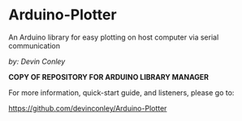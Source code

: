 Arduino-Plotter
===============
An Arduino library for easy plotting on host computer via serial communication

_by: Devin Conley_

**COPY OF REPOSITORY FOR ARDUINO LIBRARY MANAGER**

For more information, quick-start guide, and listeners, please go to:

https://github.com/devinconley/Arduino-Plotter